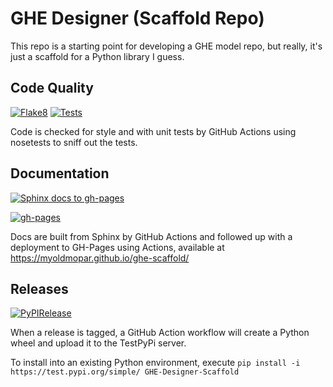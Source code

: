# GHE Designer (Scaffold Repo)

This repo is a starting point for developing a GHE model repo, but really, it's just a scaffold for a Python library I guess.

## Code Quality

[![Flake8](https://github.com/Myoldmopar/ghe-scaffold/actions/workflows/flake8.yml/badge.svg)](https://github.com/Myoldmopar/ghe-scaffold/actions/workflows/flake8.yml)
[![Tests](https://github.com/Myoldmopar/ghe-scaffold/actions/workflows/test.yml/badge.svg)](https://github.com/Myoldmopar/ghe-scaffold/actions/workflows/test.yml)

Code is checked for style and with unit tests by GitHub Actions using nosetests to sniff out the tests.

## Documentation

[![Sphinx docs to gh-pages](https://github.com/Myoldmopar/ghe-scaffold/actions/workflows/docs.yml/badge.svg)](https://github.com/Myoldmopar/ghe-scaffold/actions/workflows/docs.yml)

[![gh-pages](https://github.com/Myoldmopar/ghe-scaffold/actions/workflows/pages/pages-build-deployment/badge.svg?branch=gh-pages)](https://github.com/Myoldmopar/ghe-scaffold/actions/workflows/pages/pages-build-deployment)

Docs are built from Sphinx by GitHub Actions and followed up with a deployment to GH-Pages using Actions, available at https://myoldmopar.github.io/ghe-scaffold/

## Releases

[![PyPIRelease](https://github.com/Myoldmopar/ghe-scaffold/actions/workflows/release.yml/badge.svg)](https://github.com/Myoldmopar/ghe-scaffold/actions/workflows/release.yml)

When a release is tagged, a GitHub Action workflow will create a Python wheel and upload it to the TestPyPi server.

To install into an existing Python environment, execute `pip install -i https://test.pypi.org/simple/ GHE-Designer-Scaffold`

